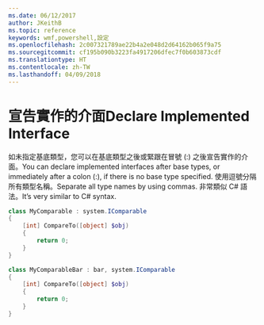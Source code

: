 ```yaml
---
ms.date: 06/12/2017
author: JKeithB
ms.topic: reference
keywords: wmf,powershell,設定
ms.openlocfilehash: 2c007321789ae22b4a2e048d2d64162b065f9a75
ms.sourcegitcommit: cf195b090b3223fa4917206dfec7f0b603873cdf
ms.translationtype: HT
ms.contentlocale: zh-TW
ms.lasthandoff: 04/09/2018
---
```

# <a name="declare-implemented-interface"></a><span data-ttu-id="d6b69-102">宣告實作的介面</span><span class="sxs-lookup"><span data-stu-id="d6b69-102">Declare Implemented Interface</span></span>

<span data-ttu-id="d6b69-103">如未指定基底類型，您可以在基底類型之後或緊跟在冒號 (:) 之後宣告實作的介面。</span><span class="sxs-lookup"><span data-stu-id="d6b69-103">You can declare implemented interfaces after base types, or immediately after a colon (:), if there is no base type specified.</span></span> <span data-ttu-id="d6b69-104">使用逗號分隔所有類型名稱。</span><span class="sxs-lookup"><span data-stu-id="d6b69-104">Separate all type names by using commas.</span></span> <span data-ttu-id="d6b69-105">非常類似 C# 語法。</span><span class="sxs-lookup"><span data-stu-id="d6b69-105">It’s very similar to C# syntax.</span></span>

```powershell
class MyComparable : system.IComparable
{
    [int] CompareTo([object] $obj)
    {
        return 0;
    }
}

class MyComparableBar : bar, system.IComparable
{
    [int] CompareTo([object] $obj)
    {
        return 0;
    }
}
```